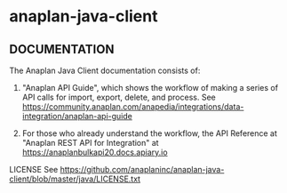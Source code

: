 # anaplan-java-client

## DOCUMENTATION

The Anaplan Java Client documentation consists of:

1. "Anaplan API Guide", which shows the workflow of making a series of API calls for import, export, delete, and process. See https://community.anaplan.com/anapedia/integrations/data-integration/anaplan-api-guide

2. For those who already understand the workflow, the API Reference at "Anaplan REST API for Integration" at https://anaplanbulkapi20.docs.apiary.io

LICENSE See https://github.com/anaplaninc/anaplan-java-client/blob/master/java/LICENSE.txt
